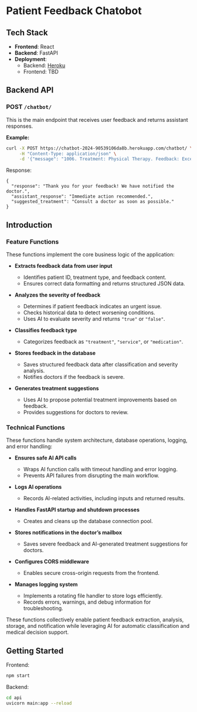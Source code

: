 
# Patient Feedback Chatobot

## Tech Stack
- **Frontend**: React
- **Backend**: FastAPI
- **Deployment**:
  - Backend: [Heroku](https://chatbot-2024-90539106da8b.herokuapp.com/)
  - Frontend: TBD


## Backend API

### POST `/chatbot/`

This is the main endpoint that receives user feedback and returns assistant responses.

**Example:**
```bash
curl -X POST https://chatbot-2024-90539106da8b.herokuapp.com/chatbot/ \
     -H "Content-Type: application/json" \
     -d '{"message": "1006. Treatment: Physical Therapy. Feedback: Excellent sessions but waiting times were too long."}'
```
Response:
```
{
  "response": "Thank you for your feedback! We have notified the doctor.",
  "assistant_response": "Immediate action recommended.",
  "suggested_treatment": "Consult a doctor as soon as possible."
}
```




## Introduction

### **Feature Functions**  
These functions implement the core business logic of the application:  

- **Extracts feedback data from user input**  
  - Identifies patient ID, treatment type, and feedback content.  
  - Ensures correct data formatting and returns structured JSON data.  

- **Analyzes the severity of feedback**  
  - Determines if patient feedback indicates an urgent issue.  
  - Checks historical data to detect worsening conditions.  
  - Uses AI to evaluate severity and returns `"true"` or `"false"`.  

- **Classifies feedback type**  
  - Categorizes feedback as `"treatment"`, `"service"`, or `"medication"`.  

- **Stores feedback in the database**  
  - Saves structured feedback data after classification and severity analysis.  
  - Notifies doctors if the feedback is severe.  

- **Generates treatment suggestions**  
  - Uses AI to propose potential treatment improvements based on feedback.  
  - Provides suggestions for doctors to review.  

### **Technical Functions**  
These functions handle system architecture, database operations, logging, and error handling:  

- **Ensures safe AI API calls**  
  - Wraps AI function calls with timeout handling and error logging.  
  - Prevents API failures from disrupting the main workflow.  

- **Logs AI operations**  
  - Records AI-related activities, including inputs and returned results.  

- **Handles FastAPI startup and shutdown processes**  
  - Creates and cleans up the database connection pool.  

- **Stores notifications in the doctor’s mailbox**  
  - Saves severe feedback and AI-generated treatment suggestions for doctors.  

- **Configures CORS middleware**  
  - Enables secure cross-origin requests from the frontend.  

- **Manages logging system**  
  - Implements a rotating file handler to store logs efficiently.  
  - Records errors, warnings, and debug information for troubleshooting.  

These functions collectively enable patient feedback extraction, analysis, storage, and notification while leveraging AI for automatic classification and medical decision support.



## Getting Started

Frontend:

```bash
npm start
```

Backend:

```bash
cd api
uvicorn main:app --reload
```

